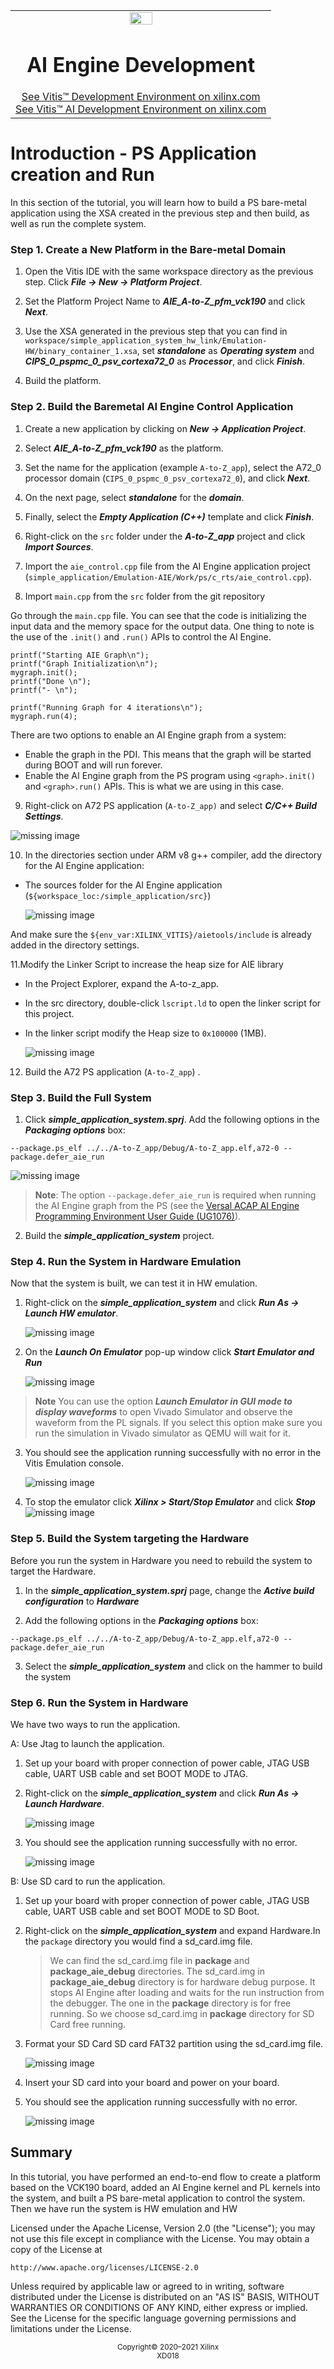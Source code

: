<table class="sphinxhide" width="100%">
 <tr width="100%">
    <td align="center"><img src="https://raw.githubusercontent.com/Xilinx/Image-Collateral/main/xilinx-logo.png" width="30%"/><h1>AI Engine Development</h1>
    <a href="https://www.xilinx.com/products/design-tools/vitis.html">See Vitis™ Development Environment on xilinx.com</br></a>
    <a href="https://www.xilinx.com/products/design-tools/vitis/vitis-ai.html">See Vitis™ AI Development Environment on xilinx.com</a>
    </td>
 </tr>
</table>

# Introduction - PS Application creation and Run

In this section of the tutorial, you will learn how to build a PS bare-metal application using the XSA created in the previous step and then build, as well as run the complete system.

### Step 1. Create a New Platform in the Bare-metal Domain

1. Open the Vitis IDE with the same workspace directory as the previous step. Click ***File → New →  Platform Project***.

2. Set the Platform Project Name to ***AIE_A-to-Z_pfm_vck190*** and click ***Next***.

3. Use the XSA generated in the previous step that you can find in `workspace/simple_application_system_hw_link/Emulation-HW/binary_container_1.xsa`, set ***standalone*** as ***Operating system*** and ***CIPS_0_pspmc_0_psv_cortexa72_0*** as ***Processor***, and click ***Finish***.

4. Build the platform.

### Step 2. Build the Baremetal AI Engine Control Application

1. Create a new application by clicking on ***New → Application Project***.

2. Select ***AIE_A-to-Z_pfm_vck190*** as the platform.

3. Set the name for the application (example `A-to-Z_app`), select the A72_0 processor domain (`CIPS_0_pspmc_0_psv_cortexa72_0`), and click ***Next***.

4. On the next page, select ***standalone*** for the ***domain***.

5. Finally, select the ***Empty Application (C++)*** template and click ***Finish***.

6. Right-click on the ```src``` folder under the ***A-to-Z_app*** project and click ***Import Sources***.

7. Import the `aie_control.cpp` file from the AI Engine application project (`simple_application/Emulation-AIE/Work/ps/c_rts/aie_control.cpp`).

8. Import `main.cpp` from the `src` folder from the git repository

Go through the `main.cpp` file. You can see that the code is initializing the input data and the memory space for the output data. One thing to note is the use of the `.init()` and `.run()` APIs to control the AI Engine.

```
printf("Starting AIE Graph\n");
printf("Graph Initialization\n");
mygraph.init();
printf("Done \n");
printf("- \n");

printf("Running Graph for 4 iterations\n");
mygraph.run(4);
```

There are two options to enable an AI Engine graph from a system:
* Enable the graph in the PDI. This means that the graph will be started during BOOT and will run forever.
* Enable the AI Engine graph from the PS program using `<graph>.init()` and `<graph>.run()` APIs. This is what we are using in this case.

9. Right-click on A72 PS application (`A-to-Z_app)` and select ***C/C++ Build Settings***.

  ![missing image](images/ps_app_cfg1.png)

10. In the directories section under ARM v8 g++ compiler, add the directory for the AI Engine application:

  -  The sources folder for the AI Engine application (`${workspace_loc:/simple_application/src}`)

     ![missing image](images/212_ps_app_cfg2.png)

And make sure the `${env_var:XILINX_VITIS}/aietools/include` is already added in the directory settings.

11.Modify the Linker Script to increase the heap size for AIE library

  - In the Project Explorer, expand the A-to-z_app.

  - In the src directory, double-click `lscript.ld` to open the linker script for this project.

  - In the linker script modify the Heap size to `0x100000` (1MB).

    ![missing image](images/heapsize.PNG)

12. Build the A72 PS application (`A-to-Z_app`) .     

### Step 3. Build the Full System

1. Click ***simple_application_system.sprj***. Add the following options in the ***Packaging options*** box:

```
--package.ps_elf ../../A-to-Z_app/Debug/A-to-Z_app.elf,a72-0 --package.defer_aie_run
```

  ![missing image](images/package_option.png)

>**Note**: The option  `--package.defer_aie_run` is required when running the AI Engine graph from the PS (see the [Versal ACAP AI Engine Programming Environment User Guide (UG1076)](https://docs.xilinx.com/r/en-US/ug1076-ai-engine-environment/Integrating-the-Application-Using-the-Vitis-Tools-Flow)).

2. Build the ***simple_application_system*** project.

### Step 4. Run the System in Hardware Emulation

Now that the system is built, we can test it in HW emulation.

   1. Right-click on the ***simple_application_system*** and click ***Run As → Launch HW emulator***.

         ![missing image](images/run-hw-emu.png)


   2. On the ***Launch On Emulator*** pop-up window click ***Start Emulator and Run***

         ![missing image](images/run-hw-emu-2.png)
         
>**Note** You can use the option ***Launch Emulator in GUI mode to display waveforms*** to open Vivado Simulator and observe the waveform from the PL signals. If you select this option make sure you run the simulation in Vivado simulator as QEMU will wait for it.

   3. You should see the application running successfully with no error in the Vitis Emulation console.

         ![missing image](images/hw-emu_output.png)
         

   4. To stop the emulator click ***Xilinx > Start/Stop Emulator*** and click ***Stop***
         ![missing image](images/stop-hw-emu.png)

### Step 5. Build the System targeting the Hardware

Before you run the system in Hardware you need to rebuild the system to target the Hardware.
   1. In the ***simple_application_system.sprj*** page, change the ***Active build configuration*** to ***Hardware***  
   
   2. Add the following options in the ***Packaging options*** box:

```
--package.ps_elf ../../A-to-Z_app/Debug/A-to-Z_app.elf,a72-0 --package.defer_aie_run
```
 
   3. Select the ***simple_application_system*** and click on the hammer to build the system

### Step 6. Run the System in Hardware
We have two ways to run the application.

A: Use Jtag to launch the application.

   1. Set up your board with proper connection of power cable, JTAG USB cable, UART USB cable and set BOOT MODE to JTAG.

   2. Right-click on the ***simple_application_system*** and click ***Run As → Launch Hardware***.

         ![missing image](images/run-on-hw.png)

   3. You should see the application running successfully with no error.

         ![missing image](images/hw_output.png)

B: Use SD card to run the application.

   1. Set up your board with proper connection of power cable, JTAG USB cable, UART USB cable and set BOOT MODE to SD Boot.

   2. Right-click on the ***simple_application_system*** and expand Hardware.In the `package` directory you would find a sd_card.img file.

        > We can find the sd_card.img file in **package** and **package_aie_debug** directories. The sd_card.img in **package_aie_debug** directory is for hardware debug purpose. It stops AI Engine after loading and waits for the run instruction from the debugger. The one in the **package** directory is for free running. So we choose sd_card.img in **package** directory for SD Card free running.

   3. Format your SD Card SD card FAT32 partition using the sd_card.img file.

         ![missing image](images/package_sd_card.png)

   4. Insert your SD card into your board and power on your board.

   5. You should see the application running successfully with no error.

         ![missing image](images/hw_output.png)

## Summary

In this tutorial, you have performed an end-to-end flow to create a platform based on the VCK190 board, added an AI Engine kernel and PL kernels into the system, and built a PS bare-metal application to control the system. Then we have run the system is HW emulation and HW



Licensed under the Apache License, Version 2.0 (the "License");
you may not use this file except in compliance with the License.
You may obtain a copy of the License at

    http://www.apache.org/licenses/LICENSE-2.0

Unless required by applicable law or agreed to in writing, software
distributed under the License is distributed on an "AS IS" BASIS,
WITHOUT WARRANTIES OR CONDITIONS OF ANY KIND, either express or implied.
See the License for the specific language governing permissions and
limitations under the License.

<p class="sphinxhide" align="center"><sup>Copyright&copy; 2020–2021 Xilinx</sup><br><sup>XD018</sup></br></p>
